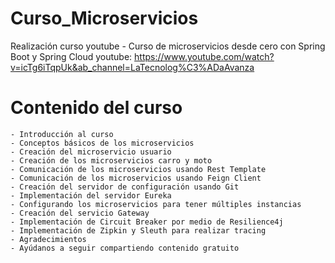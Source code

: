 # Curso_Microservicios
Realización curso youtube - Curso de microservicios desde cero con Spring Boot y Spring Cloud
youtube: https://www.youtube.com/watch?v=icTg6iTqpUk&ab_channel=LaTecnolog%C3%ADaAvanza

# Contenido del curso 
    - Introducción al curso 
    - Conceptos básicos de los microservicios 
    - Creación del microservicio usuario 
    - Creación de los microservicios carro y moto
    - Comunicación de los microservicios usando Rest Template
    - Comunicación de los microservicios usando Feign Client
    - Creación del servidor de configuración usando Git
    - Implementación del servidor Eureka
    - Configurando los microservicios para tener múltiples instancias
    - Creación del servicio Gateway
    - Implementación de Circuit Breaker por medio de Resilience4j
    - Implementación de Zipkin y Sleuth para realizar tracing
    - Agradecimientos
    - Ayúdanos a seguir compartiendo contenido gratuito
